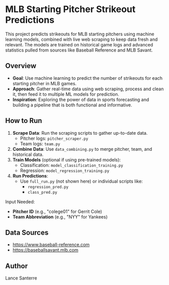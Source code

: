 MLB Starting Pitcher Strikeout Predictions
==========================================

This project predicts strikeouts for MLB starting pitchers using machine learning models,
combined with live web scraping to keep data fresh and relevant. The models are trained on
historical game logs and advanced statistics pulled from sources like Baseball Reference and MLB Savant.

Overview
--------

- **Goal**: Use machine learning to predict the number of strikeouts for each starting pitcher in MLB games.
- **Approach**: Gather real-time data using web scraping, process and clean it, then feed it to multiple ML models for prediction.
- **Inspiration**: Exploring the power of data in sports forecasting and building a pipeline that is both functional and informative.

How to Run
----------

1. **Scrape Data**: Run the scraping scripts to gather up-to-date data.
   - Pitcher logs: `pitcher_scraper.py`
   - Team logs: `team.py`
2. **Combine Data**: Use `data_combining.py` to merge pitcher, team, and historical data.
3. **Train Models** (optional if using pre-trained models):
   - Classification: `model_classification_training.py`
   - Regression: `model_regression_training.py`
4. **Run Predictions**:
   - Use `full_run.py` (not shown here) or individual scripts like:
     - `regression_pred.py`
     - `class_pred.py`

Input Needed:
- **Pitcher ID** (e.g., "colege01" for Gerrit Cole)
- **Team Abbreviation** (e.g., "NYY" for Yankees)


Data Sources
------------

- https://www.baseball-reference.com
- https://baseballsavant.mlb.com

Author
------

Lance Santerre

